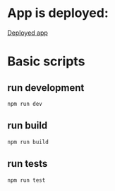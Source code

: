 # App is deployed:

[Deployed app](https://transactions-awards.netlify.app/)

# Basic scripts

## run development

```
npm run dev
```

## run build

```
npm run build
```

## run tests

```
npm run test
```
